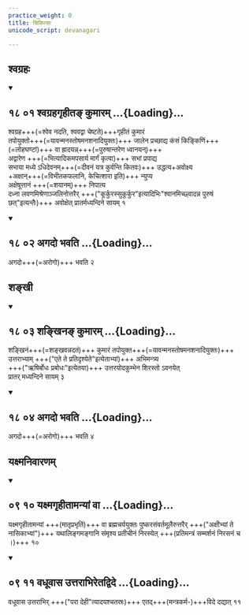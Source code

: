 ```yaml
---
practice_weight: 0
title: चिकित्सा
unicode_script: devanagari

---
```

## श्वग्रहः

<div class="js_include" includetitle="false" newlevelforh1="2" unfilled url="/vedAH_yajuH/taittirIyam/sUtram/ApastambaH/gRhyam/sUtra-pAThaH/vishvAsa-prastutiH/19_bAlagrahagRhItasya_kumArasya_tannivartakaM_karma/18_01_shvagrahagRhIta~N_kumAram.md">
<details open><summary><h2>१८ ०१ श्वग्रहगृहीतङ् कुमारम् ...{Loading}...</h2></summary>

श्वग्रह+++(=श्वेव नदति, श्ववद्वा चेष्टते)+++गृहीतं कुमारं  
तपोयुक्तो+++(=यावन्मनस्तोषमनशनादियुक्तः)+++ जालेन प्रच्छाद्य कंसं किङ्किणिं+++(=लोहघण्टां)+++ वा ह्रादयन्न्+++(=पुरुषान्तरेण ध्वानयन्)+++  
अद्वारेण +++(=भित्यादिकमपसार्य मार्गं कृत्वा)+++ सभां प्रपाद्य  
सभाया मध्ये ऽधिदेवनम्+++(=दीवनं यत्र कुर्वन्ति कितवः)+++ उद्धत्य+अवोक्ष्य  
+अक्षान्+++(=विभीतकफलानि, केचित्शारा इति)+++ न्युप्य  
अक्षेषूत्तानं +++(=शयानम्)+++ निपात्य  
दध्ना लवणमिश्रेणाञ्जलिनोत्तरैर् +++("कूर्कुरस्सुकूर्कुर"इत्यादिभिः"श्वानमिच्छ्वादन्न पुरुषं छत्"इत्यन्तैः)+++ अवोक्षेत् प्रातर्मध्यन्दिने सायम् १  

</details>
</div>
<div class="js_include" includetitle="false" newlevelforh1="2" unfilled url="/vedAH_yajuH/taittirIyam/sUtram/ApastambaH/gRhyam/sUtra-pAThaH/vishvAsa-prastutiH/19_bAlagrahagRhItasya_kumArasya_tannivartakaM_karma/18_02_agado_bhavati.md">
<details open><summary><h2>१८ ०२ अगदो भवति ...{Loading}...</h2></summary>

अगदो+++(=अरोगो)+++ भवति २

</details>
</div>  

## शङ्खी

<div class="js_include" includetitle="false" newlevelforh1="2" unfilled url="/vedAH_yajuH/taittirIyam/sUtram/ApastambaH/gRhyam/sUtra-pAThaH/vishvAsa-prastutiH/19_bAlagrahagRhItasya_kumArasya_tannivartakaM_karma/18_03_shankhina~N_kumAram.md">
<details open><summary><h2>१८ ०३ शङ्खिनङ् कुमारम् ...{Loading}...</h2></summary>

शङ्खिनं+++(=शङ्खवन्नदतं)+++ कुमारं तपोयुक्त+++(=यावन्मनस्तोषमनशनादियुक्तः)+++  
उत्तराभ्याम् +++("एते ते प्रतिदृश्येते"इत्येताभ्यां)+++ अभिमन्त्र्य  
+++("ऋषिर्बोधः प्रबोधः"इत्येतया)+++ उत्तरयोदकुम्भेन शिरस्तो ऽवनयेत्  
प्रातर् मध्यन्दिने सायम् ३  

</details>
</div>
<div class="js_include" includetitle="false" newlevelforh1="2" unfilled url="/vedAH_yajuH/taittirIyam/sUtram/ApastambaH/gRhyam/sUtra-pAThaH/vishvAsa-prastutiH/19_bAlagrahagRhItasya_kumArasya_tannivartakaM_karma/18_04_agado_bhavati.md">
<details open><summary><h2>१८ ०४ अगदो भवति ...{Loading}...</h2></summary>

अगदो+++(=अरोगो)+++ भवति ४

</details>
</div>  

## यक्ष्मनिवारणम्
<div class="js_include" includetitle="false" newlevelforh1="2" unfilled url="/vedAH_yajuH/taittirIyam/sUtram/ApastambaH/gRhyam/sUtra-pAThaH/vishvAsa-prastutiH/06_karmAntarANi/09_10_yaxmagRhItAmanyAM_vA.md">
<details open><summary><h2>०९ १० यक्ष्मगृहीतामन्यां वा ...{Loading}...</h2></summary>

यक्ष्मगृहीतामन्यां +++(मातृप्रभृतिं)+++ वा ब्रह्मचर्ययुक्तः पुष्करसंवर्तमूलैरुत्तरैर् +++("अक्षीभ्यां ते नासिकाभ्यां")+++ यथालिङ्गमङ्गानि संमृश्य प्रतीचीनं निरस्येत् +++(प्रतिमन्त्रं सम्मर्शनं निरसनं च ।)+++ १०   

</details>
</div>
<div class="js_include" includetitle="false" newlevelforh1="2" unfilled url="/vedAH_yajuH/taittirIyam/sUtram/ApastambaH/gRhyam/sUtra-pAThaH/vishvAsa-prastutiH/06_karmAntarANi/09_11_vadhUvAsa_uttarAbhiretadvide.md">
<details open><summary><h2>०९ ११ वधूवास उत्तराभिरेतद्विदे ...{Loading}...</h2></summary>

वधूवास उत्तराभिर् +++("परा देही"त्यादयश्चतस्रः)+++ एतद्+++(मन्त्रकर्म-)+++विदे दद्यात् ११

</details>
</div> 